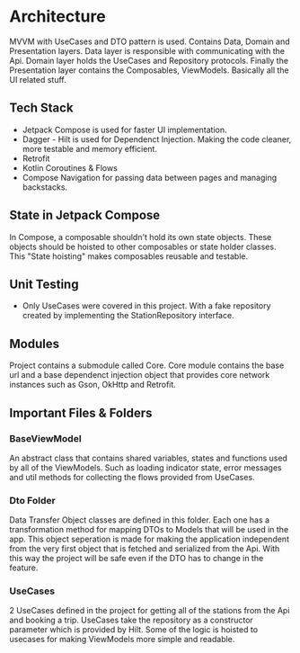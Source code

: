# Architecture

MVVM with UseCases and DTO pattern is used. Contains Data, Domain and Presentation layers. Data layer is responsible with communicating with the Api. Domain layer holds the UseCases and Repository protocols. Finally the Presentation layer contains the Composables, ViewModels. Basically all the UI related stuff.

## Tech Stack

* Jetpack Compose is used for faster UI implementation.
* Dagger - Hilt is used for Dependenct Injection. Making the code cleaner, more testable and memory efficient.
* Retrofit
* Kotlin Coroutines & Flows
* Compose Navigation for passing data between pages and managing backstacks.

## State in Jetpack Compose

In Compose, a composable shouldn't hold its own state objects. These objects should be hoisted to other composables or state holder classes. This "State hoisting" makes composables reusable and testable.

## Unit Testing

* Only UseCases were covered in this project. With a fake repository created by implementing the StationRepository interface.

## Modules

Project contains a submodule called Core. Core module contains the base url and a base dependenct injection object that provides core network instances such as Gson, OkHttp and Retrofit.

## Important Files & Folders

### BaseViewModel 

An abstract class that contains shared variables, states and functions used by all of the ViewModels. Such as loading indicator state, error messages and util methods for collecting the flows provided from UseCases.

### Dto Folder

Data Transfer Object classes are defined in this folder. Each one has a transformation method for mapping DTOs to Models that will be used in the app. This object seperation is made for making the application independent from the very first object that is fetched and serialized from the Api. With this way the project will be safe even if the DTO has to change in the feature.

### UseCases

2 UseCases defined in the project for getting all of the stations from the Api and booking a trip. UseCases take the repository as a constructor parameter which is provided by Hilt. Some of the logic is hoisted to usecases for making ViewModels more simple and readable.
